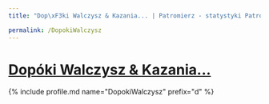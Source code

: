 ```yaml
---
title: "Dop\xF3ki Walczysz & Kazania... | Patromierz - statystyki Patronite.pl"

permalink: /DopokiWalczysz
---
```


# [Dopóki Walczysz & Kazania...](https://patronite.pl/DopokiWalczysz)

{% include profile.md name="DopokiWalczysz" prefix="d" %}
